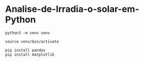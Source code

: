 # Analise-de-Irradia-o-solar-em-Python

```
python3 -m venv venv

source venv/bin/activate

pip install pandas
pip install matplotlib
```
